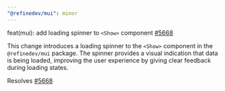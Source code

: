 ```yaml
---
"@refinedev/mui": minor
---
```


feat(mui): add loading spinner to `<Show>` component [#5668](https://github.com/refinedev/refine/issues/5668)

This change introduces a loading spinner to the `<Show>` component in the `@refinedev/mui` package. The spinner provides a visual indication that data is being loaded, improving the user experience by giving clear feedback during loading states.

Resolves [#5668](https://github.com/refinedev/refine/issues/5668)
